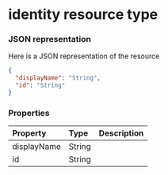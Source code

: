 # identity resource type



### JSON representation

Here is a JSON representation of the resource

```json
{
  "displayName": "String",
  "id": "String"
}

```
### Properties
| Property	   | Type	|Description|
|:---------------|:--------|:----------|
|displayName|String||
|id|String||

<!-- uuid: 73293202-5fca-4dea-b7fb-3e2639b002b1
2015-10-09 18:12:08 UTC -->
